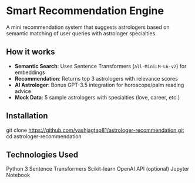 # Smart Recommendation Engine
   A mini recommendation system that suggests astrologers based on semantic matching of user queries with astrologer specialties.

## How it works 
- **Semantic Search**: Uses Sentence Transformers (`all-MiniLM-L6-v2`) for embeddings
- **Recommendation**: Returns top 3 astrologers with relevance scores
- **AI Astrologer**: Bonus GPT-3.5 integration for horoscope/palm reading advice
- **Mock Data**: 5 sample astrologers with specialties (love, career, etc.)

##  Installation 
git clone https://github.com/yashjagtap81/astrologer-recommendation.git
cd astrologer-recommendation

## Technologies Used
  Python 3
  Sentence Transformers
  Scikit-learn
  OpenAI API (optional)
  Jupyter Notebook
   

